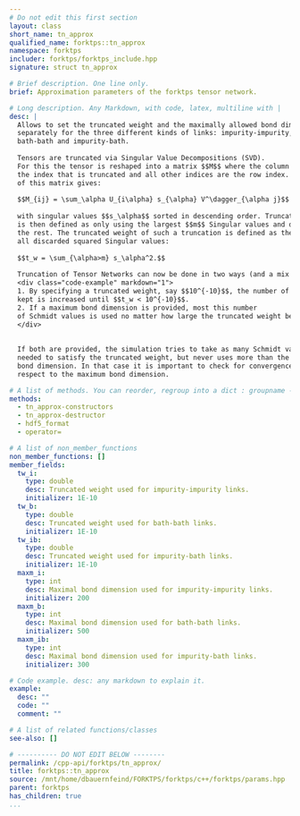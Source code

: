 ```yaml
---
# Do not edit this first section
layout: class
short_name: tn_approx
qualified_name: forktps::tn_approx
namespace: forktps
includer: forktps/forktps_include.hpp
signature: struct tn_approx

# Brief description. One line only.
brief: Approximation parameters of the forktps tensor network.

# Long description. Any Markdown, with code, latex, multiline with |
desc: |
  Allows to set the truncated weight and the maximally allowed bond dimension 
  separately for the three different kinds of links: impurity-impurity, 
  bath-bath and impurity-bath.  
  
  Tensors are truncated via Singular Value Decompositions (SVD). 
  For this the tensor is reshaped into a matrix $$M$$ where the column index is 
  the index that is truncated and all other indices are the row index. A SVD 
  of this matrix gives:
  
  $$M_{ij} = \sum_\alpha U_{i\alpha} s_{\alpha} V^\dagger_{\alpha j}$$ 
  
  with singular values $$s_\alpha$$ sorted in descending order. Truncation 
  is then defined as only using the largest $$m$$ Singular values and discarding
  the rest. The truncated weight of such a truncation is defined as the sum of 
  all discarded squared Singular values:
  
  $$t_w = \sum_{\alpha>m} s_\alpha^2.$$  
  
  Truncation of Tensor Networks can now be done in two ways (and a mix of these two):  
  <div class="code-example" markdown="1">
  1. By specifying a truncated weight, say $$10^{-10}$$, the number of Schmidt values 
  kept is increased until $$t_w < 10^{-10}$$.  
  2. If a maximum bond dimension is provided, most this number 
  of Schmidt values is used no matter how large the truncated weight becomes.
  </div>
  
  
  If both are provided, the simulation tries to take as many Schmidt values as 
  needed to satisfy the truncated weight, but never uses more than the maximal 
  bond dimension. In that case it is important to check for convergence with 
  respect to the maximum bond dimension.

# A list of methods. You can reorder, regroup into a dict : groupname -> list
methods:
  - tn_approx-constructors
  - tn_approx-destructor
  - hdf5_format
  - operator=

# A list of non_member_functions
non_member_functions: []
member_fields:
  tw_i:
    type: double
    desc: Truncated weight used for impurity-impurity links.
    initializer: 1E-10
  tw_b:
    type: double
    desc: Truncated weight used for bath-bath links.
    initializer: 1E-10
  tw_ib:
    type: double
    desc: Truncated weight used for impurity-bath links.
    initializer: 1E-10
  maxm_i:
    type: int
    desc: Maximal bond dimension used for impurity-impurity links.
    initializer: 200
  maxm_b:
    type: int
    desc: Maximal bond dimension used for bath-bath links.
    initializer: 500
  maxm_ib:
    type: int
    desc: Maximal bond dimension used for impurity-bath links.
    initializer: 300

# Code example. desc: any markdown to explain it.
example:
  desc: ""
  code: ""
  comment: ""

# A list of related functions/classes
see-also: []

# ---------- DO NOT EDIT BELOW --------
permalink: /cpp-api/forktps/tn_approx/
title: forktps::tn_approx
source: /mnt/home/dbauernfeind/FORKTPS/forktps/c++/forktps/params.hpp
parent: forktps
has_children: true
...
```


